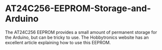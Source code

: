 # AT24C256-EEPROM-Storage-and-Arduino
The AT24C256 EEPROM provides a small amount of permanent storage for the Arduino, but can be tricky to use. The Hobbytronics website has an excellent article explaining how to use this EEPROM. 
